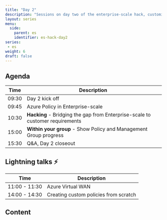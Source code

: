 ```yaml
---
title: "Day 2"
description: "Sessions on day two of the enterprise-scale hack, customising the default deployment to match your design."
layout: series
menu:
  side:
    parent: es
    identifier: es-hack-day2
series:
 - es
weight: 6
draft: false
---
```


## Agenda

| **Time** | **Description**
|---|---|
| 09:30 | Day 2 kick off |
| 09:45 | Azure Policy in Enterprise-scale |
| 10:30 | **Hacking** - Bridging the gap from Enterprise-scale to customer requirements |
| 15:00 | **Within your group** - Show Policy and Management Group progress |
| 15:30 | Q&A, Day 2 closeout |

## Lightning talks ⚡

| **Time** | **Description**
|---|---|
| 11:00 - 11:30 | Azure Virtual WAN |
| 14:00 - 14:30 | Creating custom policies from scratch |

## Content
